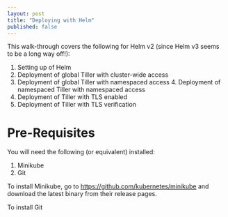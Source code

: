 ```yaml
---
layout: post
title: "Deploying with Helm"
published: false
---
```


This walk-through covers the following for Helm v2 (since Helm v3 seems to be a long way off!):

1. Setting up of Helm
2. Deployment of global Tiller with cluster-wide access
3. Deployment of global Tiller with namespaced access 4. Deployment of namespaced Tiller with namespaced access
5. Deployment of Tiller with TLS enabled
6. Deployment of Tiller with TLS verification

# Pre-Requisites

You will need the following (or equivalent) installed:

1. Minikube
2. Git

To install Minikube, go to https://github.com/kubernetes/minikube and download the latest binary from their release pages.

To install Git
